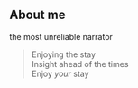 ## About me
the most unreliable narrator

> Enjoying the stay\
> Insight ahead of the times\
> Enjoy _your_ stay
